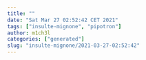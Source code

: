 ```yaml
---
title: ""
date: "Sat Mar 27 02:52:42 CET 2021"
tags: ["insulte-mignone", "pipotron"]
author: m1ch3l
categories: ["generated"]
slug: "insulte-mignone/2021-03-27-02:52:42"
---
```




